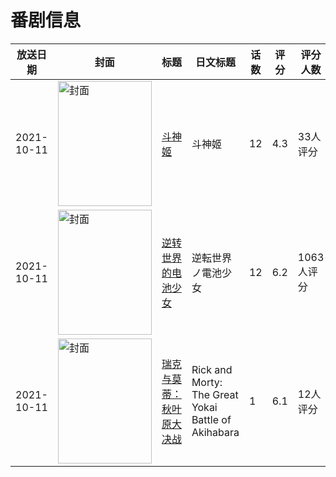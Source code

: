 # 番剧信息

|放送日期|封面|标题|日文标题|话数|评分|评分人数|
|---|---|---|---|---|---|---|
|2021-10-11|<img src="//lain.bgm.tv/pic/cover/c/ea/33/320220_Y17Nz.jpg" alt="封面" style="width:150px;height:200px;object-fit:cover;">|[斗神姬](https://bangumi.tv/subject/320220)|斗神姬|12|4.3|33人评分|
|2021-10-11|<img src="//lain.bgm.tv/pic/cover/c/66/26/332117_C770G.jpg" alt="封面" style="width:150px;height:200px;object-fit:cover;">|[逆转世界的电池少女](https://bangumi.tv/subject/332117)|逆転世界ノ電池少女|12|6.2|1063人评分|
|2021-10-11|<img src="//lain.bgm.tv/pic/cover/c/95/0f/410900_svVxX.jpg" alt="封面" style="width:150px;height:200px;object-fit:cover;">|[瑞克与莫蒂：秋叶原大决战](https://bangumi.tv/subject/410900)|Rick and Morty: The Great Yokai Battle of Akihabara|1|6.1|12人评分|
